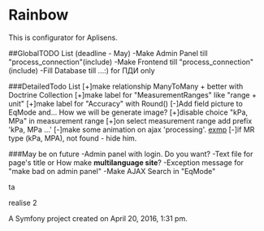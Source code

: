 Rainbow
=======
This is configurator for Aplisens.

##GlobalTODO List (deadline - May)
-Make Admin Panel till "process_connection"(include)
-Make Frontend till "process_connection"(include)
-Fill Database till ...:) for ПДИ only

###DetailedTodo List
[+]make relationship ManyToMany + better with Doctrine Collection
[+]make label for "MeasurementRanges" like "range + unit"
[+]make label for "Accuracy" with Round()
[-]Add field picture to EqMode and... How we will be generate image?
[+]disable choice "kPa, MPa" in measurement range 
[+]on select measurement range add prefix 'kPa, MPa ...'
[-]make some animation on ajax 'processing'. [exmp](http://stackoverflow.com/questions/2008507/jquery-ajax-request-wait-for-latest-request-to-finish)
[-]if MR type (kPa, MPA), not found - hide him. 


###May be on future
 -Admin panel with login. Do you want?
 -Text file for page's title or How make __multilanguage site__?
 -Exception message for "make bad on admin panel"
 -Make AJAX Search in "EqMode"

ta

realise 2

A Symfony project created on April 20, 2016, 1:31 pm.
